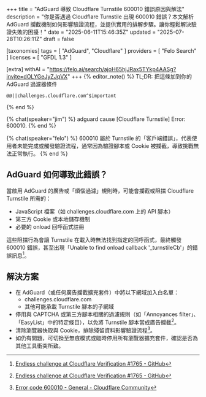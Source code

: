 +++
title = "AdGuard 導致 Cloudflare Turnstile 600010 錯誤原因與解法"
description = "你是否遇過 Cloudflare Turnstile 出現 600010 錯誤？本文解析 AdGuard 攔截機制如何影響驗證流程，並提供實用的排解步驟。讓你輕鬆解決驗證失敗的困擾！"
date = "2025-06-11T15:46:35Z"
updated = "2025-07-28T10:26:11Z"
draft = false

[taxonomies]
tags = [ "AdGuard", "Cloudflare" ]
providers = [ "Felo Search" ]
licenses = [ "GFDL 1.3" ]

[extra]
withAI = "<https://felo.ai/search/ajoH65hjJRax5TYkp4AASg?invite=dOLYGeJyZJqVX>"
+++
{% editor_note() %}
TL;DR: 把這條加到你的 AdGuard 過濾器條件

```
@@||challenges.cloudflare.com^$important
```

{% end %}

{% chat(speaker="jim") %}
adguard cause [Cloudflare Turnstile] Error: 600010.
{% end %}

{% chat(speaker="felo") %}
600010 屬於 Turnstile 的「客戶端錯誤」，代表使用者未能完成或觸發驗證流程，通常因為驗證腳本或 Cookie 被攔截，導致挑戰無法正常執行。
{% end %}

## **AdGuard 如何導致此錯誤？**

當啟用 AdGuard 的廣告或「煩惱過濾」規則時，可能會攔截或阻擋 Cloudflare Turnstile 所需的：

- JavaScript 檔案（如 challenges.cloudflare.com 上的 API 腳本）  
- 第三方 Cookie 或本地儲存機制  
- 必要的 onload 回呼函式註冊  

這些阻擋行為會讓 Turnstile 在載入時無法找到指定的回呼函式，最終觸發 600010 錯誤，甚至出現「Unable to find onload callback '\_turnstileCb'」的錯誤訊息[^8]。

## **解決方案**

- 在 AdGuard（或任何廣告攔截擴充套件）中將以下網域加入白名單：  
  - challenges.cloudflare.com  
  - 其他可能承載 Turnstile 腳本的子網域
- 停用與 CAPTCHA 或第三方腳本相關的過濾規則（如「Annoyances filter」、「EasyList」中的特定條目），以免將 Turnstile 腳本當成廣告攔截[^8]。  
- 清除瀏覽器快取與 Cookie，排除殘留資料影響驗證流程[^11]。  
- 如仍有問題，可切換至無痕模式或臨時停用所有瀏覽器擴充套件，確認是否為其他工具衝突所致。

[^8]: [Endless challenge at Cloudflare Verification #1765 - GitHub](https://github.com/AdguardTeam/CoreLibs/issues/1765)
[^11]: [Error code 600010 - General - Cloudflare Community](https://community.cloudflare.com/t/error-code-600010/660849)
